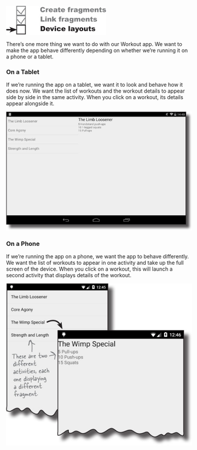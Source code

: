 ![](.guides/img/54.png)

There’s one more thing we want to do with our Workout app. We want to make the app behave differently depending on whether we’re running it on a phone or a tablet.

### On a Tablet
If we’re running the app on a tablet, we want it to look and behave how it does now. We want the list of workouts and the workout details to appear side by side in the same activity. When you click on a workout, its details appear alongside it.


![](.guides/img/55.png)

### On a Phone
If we’re running the app on a phone, we want the app to behave differently. We want the list of workouts to appear in one activity and take up the full screen of the device. When you click on a workout, this will launch a second activity that displays details of the workout.


![](.guides/img/56.png)